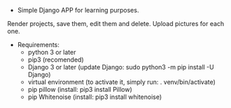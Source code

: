 - Simple Django APP for learning purposes.

Render projects, save them, edit them and delete. Upload pictures for each one.

- Requirements:
    - python 3 or later
    - pip3 (recomended)
    - Django 3 or later (update Django: sudo python3 -m pip install -U Django)
    - virtual environment (to activate it, simply run: . venv/bin/activate)
    - pip pillow (install: pip3 install Pillow)
    - pip Whitenoise (install: pip3 install whitenoise)

